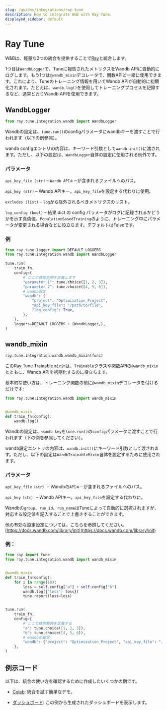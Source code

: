 ```yaml
---
slug: /guides/integrations/ray-tune
description: How to integrate W&B with Ray Tune.
displayed_sidebar: default
---
```


# Ray Tune

W&Bは、軽量な2つの統合を提供することで[Ray](https://github.com/ray-project/ray)と統合します。

1つ目は`WandbLogger`で、Tuneに報告されたメトリクスをWandb APIに自動的にログします。もう1つは`@wandb_mixin`デコレータで、関数APIと一緒に使用できます。これにより、Tuneのトレーニング情報を用いてWandb APIが自動的に初期化されます。たとえば、`wandb.log()`を使用してトレーニングプロセスを記録するなど、通常どおりWandb APIを使用できます。

## WandbLogger

```python
from ray.tune.integration.wandb import WandbLogger
```

Wandbの設定は、`tune.run()`のconfigパラメータにwandbキーを渡すことで行われます（以下の例参照）。

wandb configエントリの内容は、キーワード引数として`wandb.init()`に渡されます。ただし、以下の設定は、`WandbLogger`自体の設定に使用される例外です。

### パラメータ

`api_key_file (str)` – `Wandb APIキー`が含まれるファイルへのパス。

`api_key (str)` – Wandb APIキー。`api_key_file`を設定する代わりに使用。

`excludes (list)` – `log`から除外されるべきメトリクスのリスト。

`log_config (bool)` – 結果 dict の config パラメータがログに記録されるかどうかを示す真偽値。`PopulationBasedTraining`のように、トレーニング中にパラメータが変更される場合などに役立ちます。デフォルトはFalseです。
### 例

```python
from ray.tune.logger import DEFAULT_LOGGERS
from ray.tune.integration.wandb import WandbLogger

tune.run(
    train_fn,
    config={
        # ここで検索空間を定義します
        "parameter_1": tune.choice([1, 2, 3]),
        "parameter_2": tune.choice([4, 5, 6]),
        # wandb設定
        "wandb": {
            "project": "Optimization_Project",
            "api_key_file": "/path/to/file",
            "log_config": True,
        },
    },
    loggers=DEFAULT_LOGGERS + (WandbLogger,),
)
```

## wandb\_mixin

```python
ray.tune.integration.wandb.wandb_mixin(func)
```

このRay Tune Trainable `mixin`は、`Trainable`クラスや関数APIの`@wandb_mixin`とともに、Wandb APIを初期化するのに役立ちます。

基本的な使い方は、トレーニング関数の前に`@wandb_mixin`デコレータを付けるだけです:

```python
from ray.tune.integration.wandb import wandb_mixin


@wandb_mixin
def train_fn(config):
    wandb.log()
```

Wandbの設定は、`wandb key`を`tune.run()`の`config`パラメータに渡すことで行われます（下の例を参照してください）。

wandb設定エントリの内容は、`wandb.init()`にキーワード引数として渡されます。ただし、以下の設定は`WandbTrainableMixin`自体を設定するために使用されます。

### パラメータ

`api_key_file（str）` – Wandbの`APIキー`が含まれるファイルへのパス。

`api_key（str）` – Wandb APIキー。`api_key_file`を設定する代わりに。

Wandbの`group`、`run_id`、`run_name`はTuneによって自動的に選択されますが、対応する設定値を記入することで上書きすることができます。

他の有効な設定設定については、こちらを参照してください。[https://docs.wandb.com/library/init](https://docs.wandb.com/library/init)

### 例：

```python
from ray import tune
from ray.tune.integration.wandb import wandb_mixin


@wandb_mixin
def train_fn(config):
    for i in range(10):
        loss = self.config["a"] + self.config["b"]
        wandb.log({"loss": loss})
        tune.report(loss=loss)


tune.run(
    train_fn,
    config={
        # ここで検索範囲を定義する
        "a": tune.choice([1, 2, 3]),
        "b": tune.choice([4, 5, 6]),
        # wandbの設定
        "wandb": {"project": "Optimization_Project", "api_key_file": "/path/to/file"},
    },
)
```



## 例示コード



以下は、統合の使い方を確認するために作成したいくつかの例です。



* [Colab](http://wandb.me/raytune-colab): 統合を試す簡単なデモ。

* [ダッシュボード](https://wandb.ai/anmolmann/ray\_tune): この例から生成されたダッシュボードを表示します。